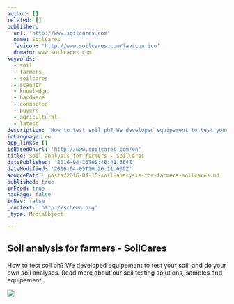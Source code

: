 ```yaml
---
author: []
related: []
publisher:
  url: 'http://www.soilcares.com'
  name: SoilCares
  favicon: 'http://www.soilcares.com/favicon.ico'
  domain: www.soilcares.com
keywords:
  - soil
  - farmers
  - soilcares
  - scanner
  - knowledge
  - hardware
  - connected
  - buyers
  - agricultural
  - latest
description: 'How to test soil ph? We developed equipement to test your soil, and do your own soil analyses. Read more about our soil testing solutions, samples and equipement.'
inLanguage: en
app_links: []
isBasedOnUrl: 'http://www.soilcares.com/en'
title: Soil analysis for farmers - SoilCares
datePublished: '2016-04-16T00:46:41.364Z'
dateModified: '2016-04-05T20:26:11.639Z'
sourcePath: _posts/2016-04-16-soil-analysis-for-farmers-soilcares.md
published: true
inFeed: true
hasPage: false
inNav: false
_context: 'http://schema.org'
_type: MediaObject

---
```

<article style=""><h1>Soil analysis for farmers - SoilCares</h1><p>How to test soil ph? We developed equipement to test your soil, and do your own soil analyses. Read more about our soil testing solutions, samples and equipement.</p><img src="http://www.soilcares.com/images/soilcares-defaultimage.jpg" /></article>